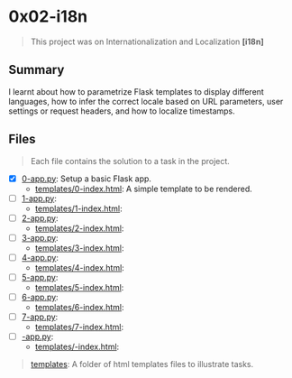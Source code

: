 # 0x02-i18n

> This project was on Internationalization and Localization **[i18n]**

## Summary

I learnt about how to parametrize Flask templates to display different languages, how to infer the correct locale based on URL parameters, user settings or request headers, and how to localize timestamps.

## Files

> Each file contains the solution to a task in the project.

- [x] [0-app.py](https://github.com/Ebube-Ochemba/alx-backend/blob/main/0x02-i18n/0-app.py): Setup a basic Flask app.
    - [templates/0-index.html](https://github.com/Ebube-Ochemba/alx-backend/blob/main/0x02-i18n/templates/0-index.html): A simple template to be rendered.
- [ ] [1-app.py](https://github.com/Ebube-Ochemba/alx-backend/blob/main/0x02-i18n/1-app.py):
    - [templates/1-index.html](https://github.com/Ebube-Ochemba/alx-backend/blob/main/0x02-i18n/templates/1-index.html):
- [ ] [2-app.py](https://github.com/Ebube-Ochemba/alx-backend/blob/main/0x02-i18n/2-app.py):
    - [templates/2-index.html](https://github.com/Ebube-Ochemba/alx-backend/blob/main/0x02-i18n/templates/2-index.html):
- [ ] [3-app.py](https://github.com/Ebube-Ochemba/alx-backend/blob/main/0x02-i18n/3-app.py):
    - [templates/3-index.html](https://github.com/Ebube-Ochemba/alx-backend/blob/main/0x02-i18n/templates/3-index.html):
- [ ] [4-app.py](https://github.com/Ebube-Ochemba/alx-backend/blob/main/0x02-i18n/4-app.py):
    - [templates/4-index.html](https://github.com/Ebube-Ochemba/alx-backend/blob/main/0x02-i18n/templates/4-index.html):
- [ ] [5-app.py](https://github.com/Ebube-Ochemba/alx-backend/blob/main/0x02-i18n/5-app.py):
    - [templates/5-index.html](https://github.com/Ebube-Ochemba/alx-backend/blob/main/0x02-i18n/templates/5-index.html):
- [ ] [6-app.py](https://github.com/Ebube-Ochemba/alx-backend/blob/main/0x02-i18n/6-app.py):
    - [templates/6-index.html](https://github.com/Ebube-Ochemba/alx-backend/blob/main/0x02-i18n/templates/6-index.html):
- [ ] [7-app.py](https://github.com/Ebube-Ochemba/alx-backend/blob/main/0x02-i18n/7-app.py):
    - [templates/7-index.html](https://github.com/Ebube-Ochemba/alx-backend/blob/main/0x02-i18n/templates/7-index.html):
- [ ] [-app.py](https://github.com/Ebube-Ochemba/alx-backend/blob/main/0x02-i18n/-app.py):
    - [templates/-index.html](https://github.com/Ebube-Ochemba/alx-backend/blob/main/0x02-i18n/templates/-index.html):


> [templates](./templates): A folder of html templates files to illustrate tasks.
